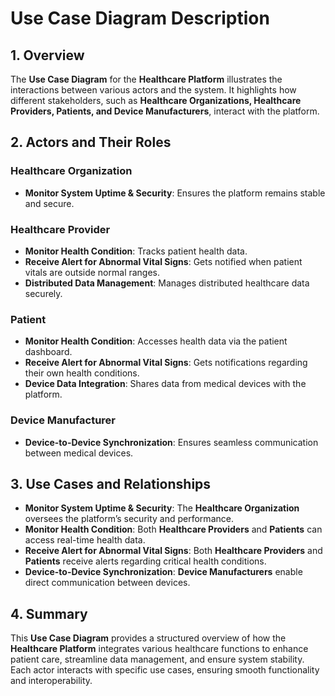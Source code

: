 # Use Case Diagram Description

## **1. Overview**
The **Use Case Diagram** for the **Healthcare Platform** illustrates the interactions between various actors and the system. It highlights how different stakeholders, such as **Healthcare Organizations, Healthcare Providers, Patients, and Device Manufacturers**, interact with the platform.

## **2. Actors and Their Roles**
### **Healthcare Organization**
- **Monitor System Uptime & Security**: Ensures the platform remains stable and secure.

### **Healthcare Provider**
- **Monitor Health Condition**: Tracks patient health data.
- **Receive Alert for Abnormal Vital Signs**: Gets notified when patient vitals are outside normal ranges.
- **Distributed Data Management**: Manages distributed healthcare data securely.

### **Patient**
- **Monitor Health Condition**: Accesses health data via the patient dashboard.
- **Receive Alert for Abnormal Vital Signs**: Gets notifications regarding their own health conditions.
- **Device Data Integration**: Shares data from medical devices with the platform.

### **Device Manufacturer**
- **Device-to-Device Synchronization**: Ensures seamless communication between medical devices.

## **3. Use Cases and Relationships**
- **Monitor System Uptime & Security**: The **Healthcare Organization** oversees the platform’s security and performance.
- **Monitor Health Condition**: Both **Healthcare Providers** and **Patients** can access real-time health data.
- **Receive Alert for Abnormal Vital Signs**: Both **Healthcare Providers** and **Patients** receive alerts regarding critical health conditions.
- **Device-to-Device Synchronization**: **Device Manufacturers** enable direct communication between devices.

## **4. Summary**
This **Use Case Diagram** provides a structured overview of how the **Healthcare Platform** integrates various healthcare functions to enhance patient care, streamline data management, and ensure system stability. Each actor interacts with specific use cases, ensuring smooth functionality and interoperability.
